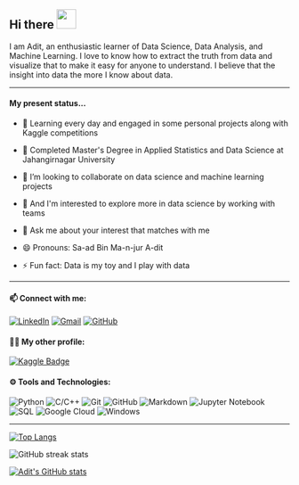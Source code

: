 ## Hi there <img src="https://raw.githubusercontent.com/MartinHeinz/MartinHeinz/master/wave.gif" width="35px">

I am Adit, an enthusiastic learner of Data Science, Data Analysis, and Machine Learning. I love to know how to extract the truth from data and visualize that to make it easy for anyone to understand. I believe that the insight into data the more I know about data. 

---
#### My present status...

- 🔭 Learning every day and engaged in some personal projects along with Kaggle competitions

- 🌱 Completed Master's Degree in Applied Statistics and Data Science at Jahangirnagar University

- 👯 I’m looking to collaborate on data science and machine learning projects

- 🤔 And I'm interested to explore more in data science by working with teams

- 💬 Ask me about your interest that matches with me

- 😄 Pronouns: Sa-ad Bin Ma-n-jur A-dit

- ⚡ Fun fact: Data is my toy and I play with data
---

#### 📫 Connect with me:

[![LinkedIn](https://img.shields.io/badge/--linkedin?label=LinkedIn&logo=LinkedIn&style=social)](https://www.linkedin.com/in/saadbinmanjuradit)
[![Gmail](https://img.shields.io/badge/--linkedin?label=Gmail&logo=gmail&style=social)](mailto:work.saadbinmanjuradit@gmail.com)
[![GitHub](https://img.shields.io/badge/--github?label=Github&logo=GitHub&style=social)](https://github.com/saadbinmanjur)

#### 👨‍💻 My other profile:

[![Kaggle Badge](https://img.shields.io/badge/Kaggle-Adit-blue)](https://www.kaggle.com/aditeloo)

#### ⚙ Tools and Technologies:


![Python](https://img.shields.io/badge/-Python-333333?style=flat&logo=python)
![C/C++](https://img.shields.io/badge/-C/C++-333333?style=flat&logo=c)
![Git](https://img.shields.io/badge/-Git-333333?style=flat&logo=git)
![GitHub](https://img.shields.io/badge/-GitHub-333333?style=flat&logo=github)
![Markdown](https://img.shields.io/badge/-Markdown-333333?style=flat&logo=markdown)
![Jupyter Notebook](https://img.shields.io/badge/-Jupyter%20Notebook-333333?style=flat&logo=jupyter)
![SQL](https://img.shields.io/badge/-SQL-333333?style=flat)
![Google Cloud](https://img.shields.io/badge/-Google%20Cloud-333333?style=flat&logo=google-cloud)
![Windows](https://img.shields.io/badge/-Windows-333333?style=flat&logo=windows)

---

[![Top Langs](https://github-readme-stats.vercel.app/api/top-langs/?username=saadbinmanjur&layout=compact&hide_border=true)](https://github.com/saadbinmanjur/github-readme-stats)

![GitHub streak stats](https://github-readme-streak-stats.herokuapp.com/?user=saadbinmanjur)  

[![Adit's GitHub stats](https://github-readme-stats.vercel.app/api?username=saadbinmanjur&show_icons=true&hide_border=true)](https://github.com/saadbinmanjur/github-readme-stats)
